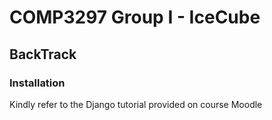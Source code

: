 # COMP3297 Group I - IceCube
## BackTrack

### Installation
Kindly refer to the Django tutorial provided on course Moodle
